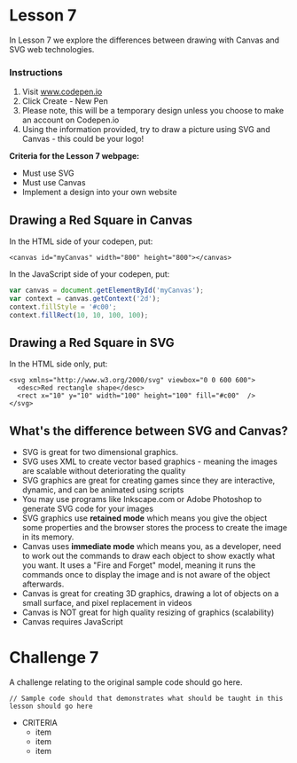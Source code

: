 # Lesson 7

In Lesson 7 we explore the differences between drawing with Canvas and SVG web technologies.

### Instructions
1. Visit www.codepen.io
2. Click Create - New Pen
3. Please note, this will be a temporary design unless you choose to make an account on Codepen.io
4. Using the information provided, try to draw a picture using SVG and Canvas - this could be your logo!


**Criteria for the Lesson 7 webpage:**
* Must use SVG
* Must use Canvas
* Implement a design into your own website 


## Drawing a Red Square in Canvas

In the HTML side of your codepen, put:
```HTML5
<canvas id="myCanvas" width="800" height="800"></canvas>
```

In the JavaScript side of your codepen, put:
```Javascript
var canvas = document.getElementById('myCanvas');
var context = canvas.getContext('2d');
context.fillStyle = '#c00';
context.fillRect(10, 10, 100, 100);
```


## Drawing a Red Square in SVG

In the HTML side only, put:
```HTML5
<svg xmlns="http://www.w3.org/2000/svg" viewbox="0 0 600 600">
  <desc>Red rectangle shape</desc>
  <rect x="10" y="10" width="100" height="100" fill="#c00"  />  
</svg>
```


## What's the difference between SVG and Canvas?

* SVG is great for two dimensional graphics.
* SVG uses XML to create vector based graphics - meaning the images are scalable without deteriorating the quality
* SVG graphics are great for creating games since they are interactive, dynamic, and can be animated using scripts
* You may use programs like Inkscape.com or Adobe Photoshop to generate SVG code for your images
* SVG graphics use **retained mode** which means you give the object some properties and the browser stores the process to create the image in its memory.
* Canvas uses **immediate mode** which means you, as a developer, need to work out the commands to draw each object to show exactly what you want.  It uses a "Fire and Forget" model, meaning it runs the commands once to display the image and is not aware of the object afterwards.
* Canvas is great for creating 3D graphics, drawing a lot of objects on a small surface, and pixel replacement in videos
* Canvas is NOT great for high quality resizing of graphics (scalability)
* Canvas requires JavaScript


# Challenge 7

A challenge relating to the original sample code should go here.

```HTML5
// Sample code should that demonstrates what should be taught in this lesson should go here
```

* CRITERIA
    * item
    * item
    * item
